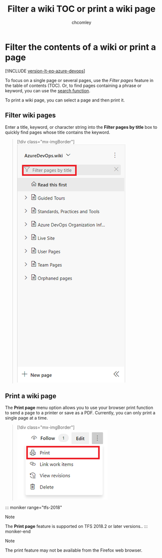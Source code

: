 ﻿---
title: Filter a wiki TOC or print a wiki page
titleSuffix: Azure DevOps 
description: Filter the contents of a wiki TOC or print a wiki page in Azure DevOps 
ms.technology: devops-collab
ms.custom: wiki, devdivchpfy22
ms.topic: conceptual
ms.assetid:
ms.author: chcomley
author: chcomley
ms.reviewer: gopinach
monikerRange: '<= azure-devops'
ms.date: 06/07/2022  
---

# Filter the contents of a wiki or print a page

[!INCLUDE [version-lt-eq-azure-devops](../../includes/version-lt-eq-azure-devops.md)] 

To focus on a single page or several pages, use the *Filter pages* feature in the table of contents (TOC). Or, to find pages containing a phrase or keyword, you can use the [search function](../search/get-started-search.md).

To print a wiki page, you can select a page and then print it.  

## Filter wiki pages

Enter a title, keyword, or character string into the **Filter pages by title** box to quickly find pages whose title contains the keyword.

> [!div class="mx-imgBorder"]  
> ![Filter page by title](media/wiki/filter-box.png)

<a id="print-page"></a>

## Print a wiki page

The **Print page** menu option allows you to use your browser print function to send a page to a printer or save as a PDF. Currently, you can only print a single page at a time.

> [!div class="mx-imgBorder"]  
> ![Print page](media/wiki/print-page.png)

::: moniker range="tfs-2018"
> [!NOTE]  
> The **Print page** feature is supported on TFS 2018.2 or later versions..
::: moniker-end

> [!NOTE]  
> The print feature may not be available from the Firefox web browser.  
